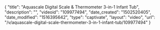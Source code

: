 {
    "title": "Aquascale Digital Scale &amp; Thermometer 3-in-1 Infant Tub",
    "description": "",
    "videoid": "109977494",
    "date_created": "1502520405",
    "date_modified": "1516395642",
    "type": "captivate",
    "layout": "video",
    "url": "\/v\/aquascale-digital-scale-thermometer-3-in-1-infant-tub\/109977494"
}